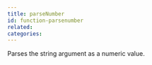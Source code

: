 ```yaml
---
title: parseNumber
id: function-parsenumber
related:
categories:
---
```


Parses the string argument as a numeric value.